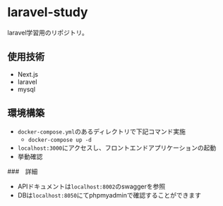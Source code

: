 # laravel-study
laravel学習用のリポジトリ。

## 使用技術

- Next.js
- laravel
- mysql




## 環境構築

- `docker-compose.yml`のあるディレクトリで下記コマンド実施
  - `docker-compose up -d`
- `localhost:3000`にアクセスし、フロントエンドアプリケーションの起動
- 挙動確認


###　詳細

* APIドキュメントは`localhost:8002`のswaggerを参照
* DBは`localhost:8050`にてphpmyadminで確認することができます
